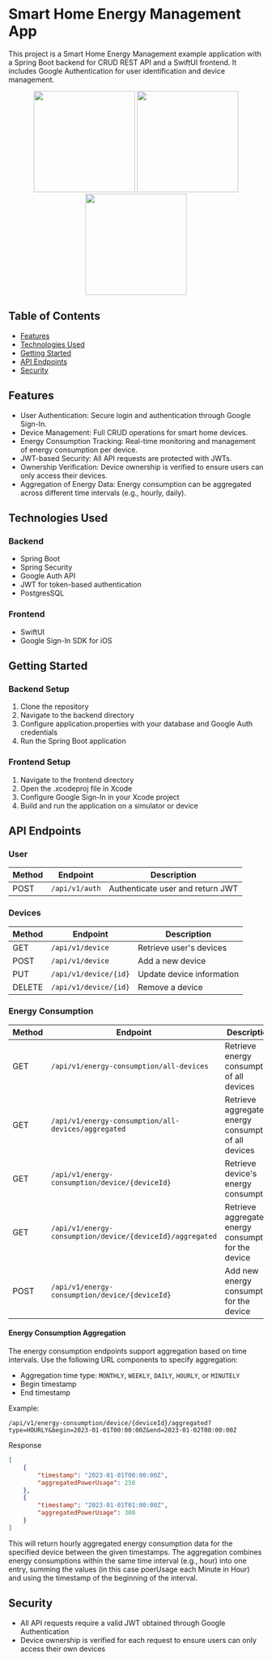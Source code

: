 
# Smart Home Energy Management App
This project is a Smart Home Energy Management example application with a Spring Boot backend for CRUD REST API and a SwiftUI frontend. It includes Google Authentication for user identification and device management.

<p align="center">
  <img src="https://github.com/user-attachments/assets/192e98e3-49a5-4b8a-b608-16867d845bb0" width="200" />
  <img src="https://github.com/user-attachments/assets/1a463ebd-4a53-4441-a5b9-6938647ef9e8" width="200" />
  <img src="https://github.com/user-attachments/assets/97e583b2-3aca-401c-8083-f333bb110c27" width="200" />
</p>

## Table of Contents
- [Features](#features)
- [Technologies Used](#technologies-used)
- [Getting Started](#getting-started)
- [API Endpoints](#api-endpoints)
- [Security](#security)


## Features
- User Authentication: Secure login and authentication through Google Sign-In.
- Device Management: Full CRUD operations for smart home devices.
- Energy Consumption Tracking: Real-time monitoring and management of energy consumption per device.
- JWT-based Security: All API requests are protected with JWTs.
- Ownership Verification: Device ownership is verified to ensure users can only access their devices.
- Aggregation of Energy Data: Energy consumption can be aggregated across different time intervals (e.g., hourly, daily).

## Technologies Used
### Backend
- Spring Boot
- Spring Security
- Google Auth API
- JWT for token-based authentication
- PostgresSQL

### Frontend
- SwiftUI
- Google Sign-In SDK for iOS

## Getting Started

### Backend Setup
1. Clone the repository
2. Navigate to the backend directory
3. Configure application.properties with your database and Google Auth credentials
4. Run the Spring Boot application


### Frontend Setup

1.  Navigate to the frontend directory
2.  Open the .xcodeproj file in Xcode
3.  Configure Google Sign-In in your Xcode project
4.  Build and run the application on a simulator or device


## API Endpoints

### User
| Method | Endpoint               | Description                     |
|--------|------------------------|---------------------------------|
| POST   | `/api/v1/auth`         | Authenticate user and return JWT|

### Devices
| Method | Endpoint                             | Description                     |
|--------|--------------------------------------|---------------------------------|
| GET    | `/api/v1/device`                    | Retrieve user's devices         |
| POST   | `/api/v1/device`                    | Add a new device                |
| PUT    | `/api/v1/device/{id}`               | Update device information       |
| DELETE | `/api/v1/device/{id}`               | Remove a device                 |

### Energy Consumption
| Method | Endpoint                                     | Description                      |
|--------|----------------------------------------------|----------------------------------|
| GET    | `/api/v1/energy-consumption/all-devices`    | Retrieve energy consumption of all devices |
| GET    | `/api/v1/energy-consumption/all-devices/aggregated` | Retrieve aggregated energy consumption of all devices |
| GET    | `/api/v1/energy-consumption/device/{deviceId}` | Retrieve device's energy consumption |
| GET    | `/api/v1/energy-consumption/device/{deviceId}/aggregated` | Retrieve aggregated energy consumption for the device |
| POST   | `/api/v1/energy-consumption/device/{deviceId}` | Add new energy consumption for the device |

#### Energy Consumption Aggregation
The energy consumption endpoints support aggregation based on time intervals. Use the following URL components to specify aggregation:

- Aggregation time type: `MONTHLY`, `WEEKLY`, `DAILY`, `HOURLY`, or `MINUTELY`
- Begin timestamp
- End timestamp

Example:
```url
/api/v1/energy-consumption/device/{deviceId}/aggregated?type=HOURLY&begin=2023-01-01T00:00:00Z&end=2023-01-02T00:00:00Z
```

Response
```json
[
    {
        "timestamp": "2023-01-01T00:00:00Z",
        "aggregatedPowerUsage": 250
    },
    {
        "timestamp": "2023-01-01T01:00:00Z",
        "aggregatedPowerUsage": 300
    }
]
```

This will return hourly aggregated energy consumption data for the specified device between the given timestamps. The aggregation combines energy consumptions within the same time interval (e.g., hour) into one entry, summing the values (in this case poerUsage each Minute in Hour) and using the timestamp of the beginning of the interval.


## Security

-   All API requests require a valid JWT obtained through Google Authentication
-   Device ownership is verified for each request to ensure users can only access their own devices
